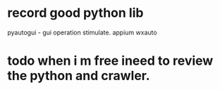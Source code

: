 # record good python lib
pyautogui - gui operation stimulate.
appium 
wxauto
# todo when i m free ineed to review the python and crawler.
